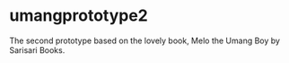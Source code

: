 # umangprototype2

The second prototype based on the lovely book, Melo the Umang Boy by Sarisari Books.
